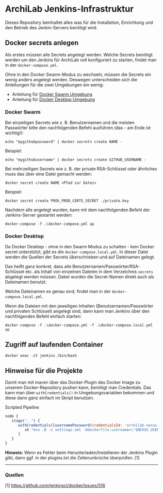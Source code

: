 # ArchiLab Jenkins-Infrastruktur

Dieses Repository beinhaltet alles was für die Installation, Einrichtung und den
Betrieb des Jenkin-Servers benötigt wird.

## Docker secrets anlegen

Als erstes müssen alle Secrets angelegt werden. Welche Secrets benötigt werden
um den Jenkins für ArchiLab voll konfiguriert zu starten, findet man in der
`docker-compose.yml`.

Ohne in den Docker Swarm-Modus zu wechseln, müssen die Secrets ein wenig anders
angelegt werden. Deswegen unterscheiden sich die Anleitungen für die zwei
Umgebungen ein wenig:

- Anleitung für [Docker Swarm Umgebung](#docker-swarm)
- Anleitung für [Docker Desktop Umgebung](#docker-desktop)

### Docker Swarm

Bei einzeiligen Secrets wie z. B. Benutzernamen und die meisten Passwörter bitte
den nachfolgenden Befehl ausführen (das - am Ende ist wichtig!):

```posh
echo "mygithubpassword" | docker secrets create NAME -
```

Beispiel:

```posh
echo "mygithubusername" | docker secrets create GITHUB_USERNAME -
```

Bei mehrzeiligen Secrets wie z. B. der private RSA-Schlüssel oder ähnliches muss
das über eine Datei gemacht werden:

```posh
docker secret create NAME <Pfad zur Datei>
```

Beispiel:

```posh
docker secret create PROX_PROD_CERTS_SECRET ./private.key
```

Nachdem alle angelegt wurden, kann mit dem nachfolgenden Befehl der
Jenkins-Server gestartet werden:

```posh
docker-compose -f .\docker-compose.yml up
```

### Docker Desktop

Da Docker Desktop - ohne in den Swarm Modus zu schalten - kein Docker secret
unterstützt, gibt es die `docker-compose.local.yml`. In dieser Datei werden die
Quellen der Secrets überschrieben und auf Dateinamen gelegt.

Das heißt ganz konkret, dass alle Benutzernamen/Passwörter/RSA-Schlüssel etc.
als Inhalt von einzelnen Dateien in dem Verzeichnis `secrets` abgelegt werden
müssen. Dabei wurden die Secret-Namen direkt auch als Dateinamen benutzt.

Welche Dateinamen es genau sind, findet man in der `docker-compose.local.yml`.

Wenn die Dateien mit den jeweiligen Inhalten (Benutzernamen/Passwörter und
privaten Schlüssel) angelegt sind, dann kann man Jenkins über den nachfolgenden
Befehl einfach starten:

```posh
docker-compose -f .\docker-compose.yml -f .\docker-compose.local.yml up
```

## Zugriff auf laufenden Container

```posh
docker exec -it jenkins /bin/bash
```

## Hinweise für die Projekte

Damit man mit maven über das Docker-Plugin das Docker Image zu unserem
Docker-Repository pushen kann, benötigt man Credentials. Das kann man über
`withCredentials()` in Umgebungsvariablen bekommen und diese dann ganz einfach
im Skript benutzen.

Scripted Pipeline

```javascript
node {
   stage("..") {
      withCredentials([usernamePassword(credentialsId: 'archilab-nexus-jenkins', usernameVariable: 'NEXUS_USERNAME', passwordVariable: 'NEXUS_PASSWORD')]) {
         sh "mvn -B -s settings.xml -Ddockerfile.username=\"$NEXUS_USERNAME\" -Ddockerfile.password=\"$NEXUS_PASSWORD\" -Drevision=${revision} clean deploy"
      }
   }
}
```

**Hinweis:** Wenn es Fehler beim Herunterladen/Installieren der Jenkins Plugin
gibt, dann ggf. in der plugins.txt die Zeilenunbrüche überprüfen. [1]

---

### Quellen

[1] https://github.com/jenkinsci/docker/issues/516
